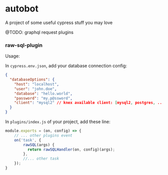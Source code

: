 # autobot
A project of some useful cypress stuff you may love

@TODO: 
graphql request plugins


### raw-sql-plugin

Usage: 

In `cypress.env.json`, add your database connection config:

```json
{
  "databaseOptions": {
    "host": "localhost",
    "user": "john.doe",
    "database": "hello.world",
    "password": "my.p@ssword",
    "client": "mysql2" // knex available client: [mysql2, postgres, ...]
  }
}
```


In `plugins/index.js` of your project, add these line:


```javascript
module.exports = (on, config) => {
    // ... other plugins event 
    on('task', {
        rawSQL(args) {
          return rawSQLHandler(on, config)(args);
        },
        //... other task
    });
}

```
